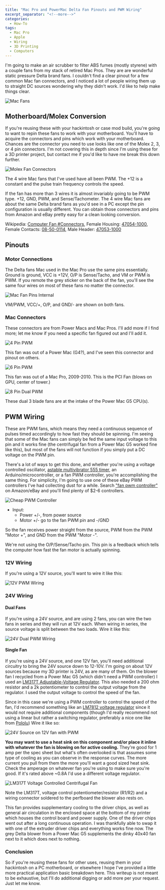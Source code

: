 ```yaml
---
title: "Mac Pro and PowerMac Delta Fan Pinouts and PWM Wiring"
excerpt_separator: "<!--more-->"
categories:
  - How-To
tags:
  - Mac Pro
  - Apple
  - Wiring
  - 3D Printing
  - Computers
---
```

I'm going to make an air scrubber to filter ABS fumes (mostly styrene) with a couple fans from my stack of retired Mac Pros. They are are wonderful static pressure Delta brand fans. I couldn't find a clear pinout for a few common Mac fan connectors, and I noticed a lot of people wiring them up to straight DC sources wondering why they didn't work. I'd like to help make things clear.

<!--more-->

![Mac Fans](/assets/images/posts/macfans/MacFans.jpg)

## Motherboard/Molex Conversion

If you're reusing these with your hackintosh or case mod build, you're going to want to repin these fans to work with your motherboard. You'll have to acquire the connectors and pins which work with your motherboard. Chances are the connector you need to use looks like one of the Molex 2, 3, or 4 pin connectors.
I'm not covering this in depth since I'm using these for a 3D printer project, but contact me if you'd like to have me break this down further.

![Molex Fan Connectors](/assets/images/posts/macfans/MolexFanConnectors.PNG)

The 4 wire Mac fans that I've used have all been PWM. The +12 is a constant and the pulse train frequency controls the speed.

If the fan has more than 3 wires it is almost invariably going to be PWM type. +12, GND, PWM, and Sense/Tachometer. The 4 wire Mac fans are about the same Delta brand fans as you'd see in a PC except the pin configuration is usually different. You can obtain those connectors and pins from Amazon and eBay pretty easy for a clean looking conversion.

Wikipedia: [Computer Fan #Connectors](https://en.wikipedia.org/wiki/Computer_fan#Connectors), 
Female Housing: [47054-1000](https://www.digikey.com/product-detail/en/470541000/WM3285-ND), 
Female Contacts: [08-50-0114](https://www.digikey.com/product-detail/en/0008500114/WM1114-ND), 
Male Header: [47053-1000](https://www.digikey.com/product-detail/en/0470531000/WM4330-ND)


## Pinouts

### Motor Connections

The Delta fans Mac used in the Mac Pro use the same pins essentially. Ground is ground, VCC is +12V, O/P is Sense/Tacho, and VM or PWM is PWM.
If you remote the grey sticker on the back of the fan, you'll see the same four wires on most of these fans no matter the connector.

![Mac Fan Pins Internal](/assets/images/posts/macfans/MacFanPins.jpg)

VM/PWM, VCC/+, O/P, and GND/- are shown on both fans.

### Mac Connectors

These connectors are from Power Macs and Mac Pros. I'll add more if I find more; let me know if you need a specific fan figured out and I'll add it.

![4 Pin PWM](/assets/images/posts/macfans/MacFan4PinPWM.jpg)

This fan was out of a Power Mac (G4?), and I've seen this connector and pinout on others.

![6 Pin PWM](/assets/images/posts/macfans/MacFan6PinPWM.jpg)

This fan was out of a Mac Pro, 2009-2010. This is the PCI Fan (blows on GPU, center of tower.)

![8 Pin Dual PWM](/assets/images/posts/macfans/MacFanDual8PinPWM.jpg)

These dual 3 blade fans are at the intake of the Power Mac G5 CPU(s).

## PWM Wiring

These are PWM fans, which means they need a continuous sequence of pulses timed accordingly to how fast they should be spinning. I'm seeing that some of the Mac fans can simply be fed the same input voltage to this pin and it works fine (the centrifugal fan from a Power Mac G5 worked fine like this), but most of the fans will not function if you simply put a DC voltage on the PWM pin.

There's a lot of ways to get this done, and whether you're using a voltage controlled oscillator, [astable multivibrator 555 timer](http://www.electronics-tutorials.ws/waveforms/555_oscillator.html), an Arduino/microcontroller, or a fan PWM controller, you're accomplishing the same thing. For simplicity, I'm going to use one of these eBay PWM controllers I've had collecting dust for a while. Search ["fan pwm controller"](https://www.amazon.com/RioRand-Voltage-Motor-Speed-Controller/dp/B00N30UK2M/) on Amazon/eBay and you'll find plenty of $2-6 controllers.

![Cheap PWM Controller](/assets/images/posts/macfans/CheapPWMController.jpg)

- Input:
  - Power +/-, from power source
  - Motor +/- go to the fan PWM pin and -/GND

So the fan receives power straight from the source, PWM from the PWM "Motor +", and GND from the PWM "Motor -".

We're not using the O/P/Sense/Tacho pin. This pin is a feedback which tells the computer how fast the fan motor is actually spinning.

### 12V Wiring

If you're using a 12V source, you'll want to wire it like this:

![12V PWM Wiring](/assets/images/posts/macfans/MacFan12VPWMWiring.jpg)

### 24V Wiring

#### Dual Fans

If you're using a 24V source, and are using 2 fans, you can wire the two fans in series and they will run at 12V each. When wiring in series, the source voltage is split between the two loads. Wire it like this:

![24V Dual PWM Wiring](/assets/images/posts/macfans/MacFan24VPWMSeries.jpg)

#### Single Fan

If you're using a 24V source, and one 12V fan, you'll need additional circuitry to bring the 24V source down to 12-10V. I'm going on about 12V sources because my 3D printer is 24V, as are many of them. On the blower fan I recycled from a Power Mac G5 (which didn't need a PWM controller) I used an [LM317T Adjustable-Voltage Regulator](http://www.ti.com/lit/ds/symlink/lm317.pdf). This also needed a 200 ohm resistor and a 2k potentiometer to control the output voltage from the regulator. I used the output voltage to control the speed of the fan.

Since in this case we're using a PWM controller to control the speed of the fan, I'd recommend something like an [LM7812 voltage regulator](http://www.ti.com/lit/gpn/lm7800) since it would not require additional components (though I'd really recommend not using a linear but rather a switching regulator, preferably a nice one like from [Pololu](https://www.pololu.com/category/131/step-down-voltage-regulators)) Wire it like so:

![24V Source on 12V fan with PWM](/assets/images/posts/macfans/MacFan24VPWMWiring12VReg.jpg)

**You may want to use a heat sink on this component and/or place it inline with whatever the fan is blowing on for active cooling.** They're good for 1 amp per the spec sheet but what's often overlooked is that assumes some type of cooling as you can observe in the response curves. The more current you pull from them the more you'll want a good sized heat sink. Check the amperage on whatever fan you're using to make sure you're good. If it's rated above ~0.8A I'd use a different voltage regulator.

![LM317T Voltage Controlled Centrifugal Fan](/assets/images/posts/macfans/MacFanCentrifugalLM317T.jpg)

Note the LM317T, voltage control potentiometer/resistor (R1/R2) and a wiring connector soldered to the perfboard the blower also rests on.

This fan provides supplementary cooling to the driver chips, as well as general air circulation in the enclosed space at the bottom of my printer which houses the control board and power supply. One of the driver chips went out after a long continuous operation. I was thankfully able to swap it with one of the extruder driver chips and everything works fine now. The grey Delta blower from a Power Mac G5 supplements the dinky 40x40 fan next to it which does next to nothing.

### Conclusion

So if you're reusing these fans for other uses, reusing them in your hackintosh on a PC motherboard, or elsewhere I hope I've provided a little more practical application basic breakdown here. This writeup is not meant to be exhaustive, but I'll do additional digging or add more per your request. Just let me know.
